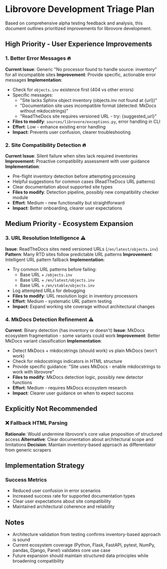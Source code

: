 # Librovore Development Triage Plan

Based on comprehensive alpha testing feedback and analysis, this document outlines prioritized improvements for librovore development.

## High Priority - User Experience Improvements

### 1. Better Error Messages 🔥
**Current Issue**: Generic "No processor found to handle source: inventory" for all incompatible sites
**Improvement**: Provide specific, actionable error messages
**Implementation**:
- Check for `objects.inv` existence first (404 vs other errors)
- Specific messages:
  - "Site lacks Sphinx object inventory (objects.inv not found at {url})"
  - "Documentation site uses incompatible format (detected: MkDocs without mkdocstrings)"
  - "ReadTheDocs site requires versioned URL - try: {suggested_url}"
- **Files to modify**: `sources/librovore/exceptions.py`, error handling in CLI
- **Effort**: Low - enhance existing error handling
- **Impact**: Prevents user confusion, clearer troubleshooting

### 2. Site Compatibility Detection 🔥
**Current Issue**: Silent failure when sites lack required inventories
**Improvement**: Proactive compatibility assessment with user guidance
**Implementation**:
- Pre-flight inventory detection before attempting processing
- Helpful suggestions for common cases (ReadTheDocs URL patterns)
- Clear documentation about supported site types
- **Files to modify**: Detection pipeline, possibly new compatibility checker module
- **Effort**: Medium - new functionality but straightforward
- **Impact**: Better onboarding, clearer user expectations

## Medium Priority - Ecosystem Expansion

### 3. URL Resolution Intelligence ⚠️
**Issue**: ReadTheDocs sites need versioned URLs (`/en/latest/objects.inv`)
**Pattern**: Many RTD sites follow predictable URL patterns
**Improvement**: Intelligent URL pattern fallback
**Implementation**:
- Try common URL patterns before failing:
  - Base URL + `/objects.inv`
  - Base URL + `/en/latest/objects.inv`
  - Base URL + `/en/stable/objects.inv`
- Log attempted URLs for debugging
- **Files to modify**: URL resolution logic in inventory processors
- **Effort**: Medium - systematic URL pattern testing
- **Impact**: Expand working site coverage without architectural changes

### 4. MkDocs Detection Refinement ⚠️
**Current**: Binary detection (has inventory or doesn't)
**Issue**: MkDocs ecosystem fragmentation - some variants could work
**Improvement**: Better MkDocs variant classification
**Implementation**:
- Detect MkDocs + mkdocstrings (should work) vs plain MkDocs (won't work)
- Check for mkdocstrings indicators in HTML structure
- Provide specific guidance: "Site uses MkDocs - enable mkdocstrings to work with librovore"
- **Files to modify**: MkDocs detection logic, possibly new detector functions
- **Effort**: Medium - requires MkDocs ecosystem research
- **Impact**: Clearer user guidance on when to expect success

## Explicitly Not Recommended

### ❌ Fallback HTML Parsing
**Rationale**: Would undermine librovore's core value proposition of structured access
**Alternative**: Clear documentation about architectural scope and limitations
**Decision**: Maintain inventory-based approach as differentiator from generic scrapers

## Implementation Strategy

### Success Metrics
- Reduced user confusion in error scenarios
- Increased success rate for supported documentation types
- Clear user expectations about site compatibility
- Maintained architectural coherence and reliability

## Notes

- Architecture validation from testing confirms inventory-based approach is sound
- Current ecosystem coverage (Python, Flask, FastAPI, pytest, NumPy, pandas, Django, Panel) validates core use case
- Future expansion should maintain structured data principles while broadening compatibility
